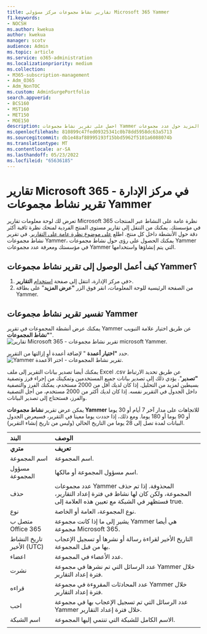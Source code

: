 ```yaml
---
title: تقارير نشاط مجموعات مركز مسؤولي Microsoft 365 Yammer
f1.keywords:
- NOCSH
ms.author: kwekua
author: kwekua
manager: scotv
audience: Admin
ms.topic: article
ms.service: o365-administration
ms.localizationpriority: medium
ms.collection:
- M365-subscription-management
- Adm_O365
- Adm_NonTOC
ms.custom: AdminSurgePortfolio
search.appverid:
- BCS160
- MST160
- MET150
- MOE150
description: احصل على تقرير نشاط مجموعات Yammer لمعرفة المزيد حول عدد مجموعات Yammer التي يتم إنشاؤها واستخدامها في مؤسستك ونشاطها.
ms.openlocfilehash: 810899c47fed09325341c0b78dd5958dc63a5713
ms.sourcegitcommit: db1e48af88995193f15bbd5962f5101a6088074b
ms.translationtype: MT
ms.contentlocale: ar-SA
ms.lasthandoff: 05/23/2022
ms.locfileid: "65636185"
---
```

# <a name="microsoft-365-reports-in-the-admin-center---yammer-groups-activity-report"></a>تقارير Microsoft 365 في مركز الإدارة - تقرير نشاط مجموعات Yammer

تعرض لك لوحة معلومات تقارير Microsoft 365 نظرة عامة على النشاط عبر المنتجات في مؤسستك. يمكنك من التنقل إلى تقارير مستوى المنتج الفردية لمنحك نظرة ثاقبة أكثر دقة حول الأنشطة داخل كل منتج. اطلع [على موضوع نظرة عامة على التقارير](activity-reports.md). في تقرير نشاط مجموعات Yammer، يمكنك الحصول على رؤى حول نشاط مجموعات Yammer في مؤسستك ومعرفة عدد مجموعات Yammer التي يتم إنشاؤها واستخدامها.
 
## <a name="how-do-i-get-to-the-yammer-groups-activity-report"></a>كيف أعمل الوصول إلى تقرير نشاط مجموعات Yammer؟

1. في مركز الإدارة، انتقل إلى صفحة <a href="https://go.microsoft.com/fwlink/p/?linkid=2074756" target="_blank">استخدام</a> **التقارير**\>. 
2. من الصفحة الرئيسية للوحة المعلومات، انقر فوق الزر **"عرض المزيد**" على بطاقة Yammer.
  
## <a name="interpret-the-yammer-groups-activity-report"></a>تفسير تقرير نشاط مجموعات Yammer

يمكنك عرض أنشطة المجموعات في تقرير Yammer عن طريق اختيار علامة التبويب **"نشاط المجموعات**".<br/>![تقارير Microsoft 365 - تقرير نشاط مجموعات microsoft Yammer.](../../media/3afdafe5-9269-402e-8264-c7695ceb227d.png)

حدد **"اختيار أعمدة** " لإضافة أعمدة أو إزالتها من التقرير.  <br/> ![Yammer تقرير نشاط المجموعات - اختر الأعمدة.](../../media/54744932-34fe-48c3-9779-1d10c3f05be1.png)

يمكنك أيضا تصدير بيانات التقرير إلى ملف Excel .csv عن طريق تحديد الارتباط **"تصدير**". يؤدي ذلك إلى تصدير بيانات جميع المستخدمين وتمكينك من إجراء فرز وتصفية بسيطين لمزيد من التحليل. إذا كان لديك أقل من 2000 مستخدم، يمكنك الفرز والتصفية داخل الجدول في التقرير نفسه. إذا كان لديك أكثر من 2000 مستخدم، من أجل التصفية والفرز، فستحتاج إلى تصدير البيانات. 

يمكن عرض تقرير **نشاط مجموعات Yammer** للاتجاهات على مدار آخر 7 أيام أو 30 يوما أو 90 يوما أو 180 يوما. ومع ذلك، إذا حددت يوما معينا في التقرير، فسيعرض الجدول البيانات لمدة تصل إلى 28 يوما من التاريخ الحالي (وليس من تاريخ إنشاء التقرير).
  
|البند|الوصف|
|:-----|:-----|
|**متري**|**تعريف**|
|اسم المجموعة  <br/> |اسم المجموعة. <br/> |
|مسؤول المجموعة  <br/> |اسم مسؤول المجموعة أو مالكها.  <br/> |
|حذف  <br/> |عدد مجموعات Yammer المحذوفة. إذا تم حذف المجموعة، ولكن كان لها نشاط في فترة إعداد التقارير، فستظهر في الشبكة مع تعيين هذه العلامة إلى true.  <br/> |
|نوع  <br/> |نوع المجموعة، العامة أو الخاصة. <br/> |
|متصل ب Office 365  <br/> |يشير إلى ما إذا كانت مجموعة Yammer هي أيضا مجموعة Microsoft 365. <br/> |
|تاريخ النشاط الأخير (UTC)  <br/> | التاريخ الأخير لقراءة رسالة أو نشرها أو تسجيل الإعجاب بها من قبل المجموعة.  <br/> |
|اعضاء  <br/> | عدد الأعضاء في المجموعة.  <br/> |
|نشرت  <br/> |عدد الرسائل التي تم نشرها في مجموعة Yammer خلال فترة إعداد التقارير. <br/>|
|قراءه  <br/> |عدد المحادثات المقروءة في مجموعة Yammer خلال فترة إعداد التقارير.  <br/> |
|احب  <br/> |عدد الرسائل التي تم تسجيل الإعجاب بها في مجموعة Yammer خلال فترة إعداد التقارير. <br/>|
|اسم الشبكة  <br/> |الاسم الكامل للشبكة التي تنتمي إليها المجموعة. |
|||